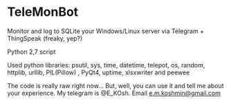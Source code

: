 # TeleMonBot
Monitor and log to SQLite your Windows/Linux server via Telegram + ThingSpeak (freaky, yep?)

Python 2,7 script

Used python libraries: psutil, sys, time, datetime, telepot, os, random, httplib, urllib, PIL(Pillow) , PyQt4, uptime, xlsxwriter and peewee

The code is really raw right now... But, well, you can use it and tell me about your experience. My telegram is @E_KOsh. Email e.m.koshmin@gmail.com
